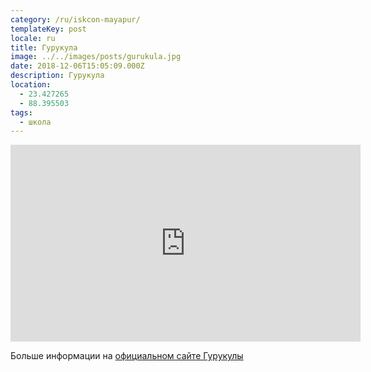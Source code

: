 ```yaml
---
category: /ru/iskcon-mayapur/
templateKey: post
locale: ru
title: Гурукула
image: ../../images/posts/gurukula.jpg
date: 2018-12-06T15:05:09.000Z
description: Гурукула
location:
  - 23.427265
  - 88.395503
tags:
  - школа
---
```


<tbd locale="en" url="https://docs.google.com/document/d/12ZgzpmqFkqAct-gaIfJOUKDLM6cYFdaFTowd7TOfD5g/edit#heading=h.t4gnzrphw9gj"></tbd>

<iframe width="560" height="315" src="https://www.youtube.com/embed/10Ck-5jYJ7A" frameborder="0" allow="accelerometer; autoplay; encrypted-media; gyroscope; picture-in-picture" allowfullscreen></iframe>

Больше информации на [официальном сайте Гурукулы](https://bhaktivedantaacademy.com)
